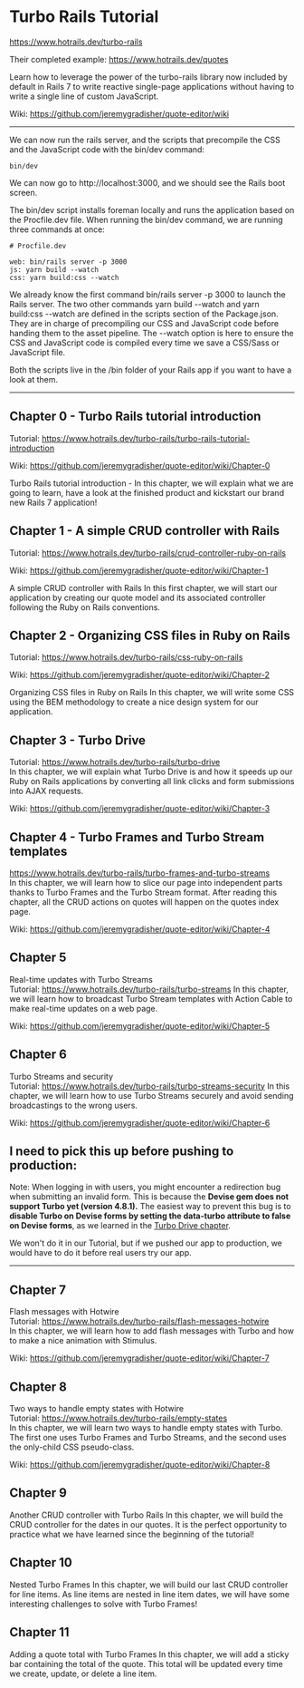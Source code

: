 # Turbo Rails Tutorial
https://www.hotrails.dev/turbo-rails

Their completed example: https://www.hotrails.dev/quotes

Learn how to leverage the power of the turbo-rails library now included by default in Rails 7 to write reactive single-page applications without having to write a single line of custom JavaScript.

Wiki: https://github.com/jeremygradisher/quote-editor/wiki

---

We can now run the rails server, and the scripts that precompile the CSS and the JavaScript code with the bin/dev command:
```
bin/dev
```

We can now go to http://localhost:3000, and we should see the Rails boot screen.

The bin/dev script installs foreman locally and runs the application based on the Procfile.dev file. When running the bin/dev command, we are running three commands at once:
```
# Procfile.dev

web: bin/rails server -p 3000
js: yarn build --watch
css: yarn build:css --watch
```

We already know the first command bin/rails server -p 3000 to launch the Rails server. The two other commands yarn build --watch and yarn build:css --watch are defined in the scripts section of the Package.json. They are in charge of precompiling our CSS and JavaScript code before handing them to the asset pipeline. The --watch option is here to ensure the CSS and JavaScript code is compiled every time we save a CSS/Sass or JavaScript file.

Both the scripts live in the /bin folder of your Rails app if you want to have a look at them.

---

## Chapter 0 - Turbo Rails tutorial introduction
Tutorial: https://www.hotrails.dev/turbo-rails/turbo-rails-tutorial-introduction

Wiki: https://github.com/jeremygradisher/quote-editor/wiki/Chapter-0

Turbo Rails tutorial introduction - 
In this chapter, we will explain what we are going to learn, have a look at the finished product and kickstart our brand new Rails 7 application!

## Chapter 1 - A simple CRUD controller with Rails
Tutorial: https://www.hotrails.dev/turbo-rails/crud-controller-ruby-on-rails

Wiki: https://github.com/jeremygradisher/quote-editor/wiki/Chapter-1

A simple CRUD controller with Rails
In this first chapter, we will start our application by creating our quote model and its associated controller following the Ruby on Rails conventions.

## Chapter 2 - Organizing CSS files in Ruby on Rails
Tutorial: https://www.hotrails.dev/turbo-rails/css-ruby-on-rails

Wiki: https://github.com/jeremygradisher/quote-editor/wiki/Chapter-2

Organizing CSS files in Ruby on Rails
In this chapter, we will write some CSS using the BEM methodology to create a nice design system for our application.

## Chapter 3 - Turbo Drive
Tutorial: https://www.hotrails.dev/turbo-rails/turbo-drive<br>
In this chapter, we will explain what Turbo Drive is and how it speeds up our Ruby on Rails applications by converting all link clicks and form submissions into AJAX requests.

Wiki: https://github.com/jeremygradisher/quote-editor/wiki/Chapter-3

## Chapter 4 - Turbo Frames and Turbo Stream templates
https://www.hotrails.dev/turbo-rails/turbo-frames-and-turbo-streams<br>
In this chapter, we will learn how to slice our page into independent parts thanks to Turbo Frames and the Turbo Stream format. After reading this chapter, all the CRUD actions on quotes will happen on the quotes index page.

Wiki: https://github.com/jeremygradisher/quote-editor/wiki/Chapter-4

## Chapter 5
Real-time updates with Turbo Streams<br>
Tutorial: https://www.hotrails.dev/turbo-rails/turbo-streams
In this chapter, we will learn how to broadcast Turbo Stream templates with Action Cable to make real-time updates on a web page.

Wiki: https://github.com/jeremygradisher/quote-editor/wiki/Chapter-5

## Chapter 6
Turbo Streams and security<br>
Tutorial: https://www.hotrails.dev/turbo-rails/turbo-streams-security
In this chapter, we will learn how to use Turbo Streams securely and avoid sending broadcastings to the wrong users.

Wiki: https://github.com/jeremygradisher/quote-editor/wiki/Chapter-6

I need to pick this up before pushing to production:
---

Note: When logging in with users, you might encounter a redirection bug when submitting an invalid form. This is because the **Devise gem does not support Turbo yet (version 4.8.1).** The easiest way to prevent this bug is to **disable Turbo on Devise forms by setting the data-turbo attribute to false on Devise forms**, as we learned in the [Turbo Drive chapter](https://www.hotrails.dev/turbo-rails/turbo-drive).

We won't do it in our Tutorial, but if we pushed our app to production, we would have to do it before real users try our app.

---

## Chapter 7
Flash messages with Hotwire<br>
Tutorial: https://www.hotrails.dev/turbo-rails/flash-messages-hotwire<br>
In this chapter, we will learn how to add flash messages with Turbo and how to make a nice animation with Stimulus.

Wiki: https://github.com/jeremygradisher/quote-editor/wiki/Chapter-7

## Chapter 8
Two ways to handle empty states with Hotwire<br>
Tutorial: https://www.hotrails.dev/turbo-rails/empty-states<br>
In this chapter, we will learn two ways to handle empty states with Turbo. The first one uses Turbo Frames and Turbo Streams, and the second uses the only-child CSS pseudo-class.

Wiki: https://github.com/jeremygradisher/quote-editor/wiki/Chapter-8

## Chapter 9
Another CRUD controller with Turbo Rails
In this chapter, we will build the CRUD controller for the dates in our quotes. It is the perfect opportunity to practice what we have learned since the beginning of the tutorial!

## Chapter 10
Nested Turbo Frames
In this chapter, we will build our last CRUD controller for line items. As line items are nested in line item dates, we will have some interesting challenges to solve with Turbo Frames!

## Chapter 11
Adding a quote total with Turbo Frames
In this chapter, we will add a sticky bar containing the total of the quote. This total will be updated every time we create, update, or delete a line item.